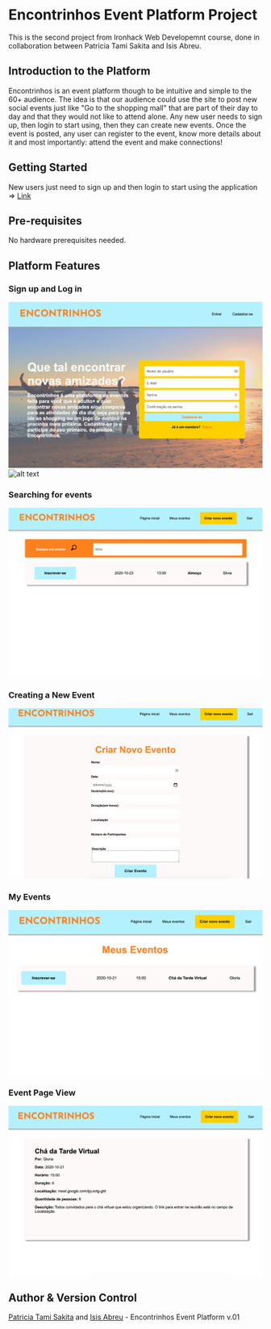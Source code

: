 # Encontrinhos Event Platform Project 
This is the second project from Ironhack Web Developemnt course, done in collaboration between Patricia Tami Sakita and Isis Abreu.
## Introduction to the Platform
Encontrinhos is an event platform though to be intuitive and simple to the 60+ audience.
The idea is that our audience could use the site to post new social events just like "Go to the shopping mall" that are part of their day to day and that they would not like to attend alone.
Any new user needs to sign up, then login to start using, then they can create new events. Once the event is posted, any user can register to the event, know more details about it and most importantly: attend the event and make connections!
## Getting Started
New users just need to sign up and then login to start using the application => [Link](https://encontrinhos.herokuapp.com/signup)
## Pre-requisites
No hardware prerequisites needed.
## Platform Features
### Sign up and Log in
![alt text](https://github.com/isisabreu/encontrinhos-demo/blob/master/Screen%20Shot%202020-10-17%20at%2014.16.32.png "Signup Screen")
![alt text](https://github.com/isisabreu/encontrinhos-demo/blob/master/Screen%20Shot%202020-10-17%20at%2014.23.01.png "Login Screen")
### Searching for events
![alt text](https://github.com/isisabreu/encontrinhos-demo/blob/master/Screen%20Shot%202020-10-17%20at%2014.32.55.png "Searching Tool")
### Creating a New Event
![alt text](https://github.com/isisabreu/encontrinhos-demo/blob/master/Screen%20Shot%202020-10-17%20at%2014.24.41.png "Creating New event")
### My Events
![alt text](https://github.com/isisabreu/encontrinhos-demo/blob/master/Screen%20Shot%202020-10-17%20at%2014.23.48.png "Meus Eventos")
### Event Page View
![alt text](https://github.com/isisabreu/encontrinhos-demo/blob/master/Screen%20Shot%202020-10-17%20at%2014.25.32.png "Event Page View")
## Author & Version Control
[Patricia Tami Sakita](https://github.com/tamisakita) and [Isis Abreu](https://github.com/isisabreu) - Encontrinhos Event Platform v.01
